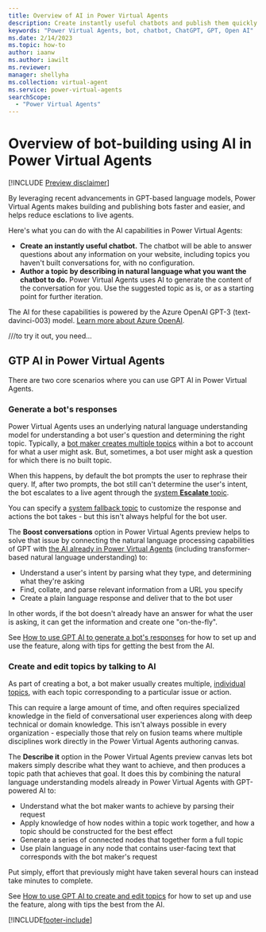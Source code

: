 ```yaml
---
title: Overview of AI in Power Virtual Agents
description: Create instantly useful chatbots and publish them quickly with AI capabilities in Power Virtual Agents.
keywords: "Power Virtual Agents, bot, chatbot, ChatGPT, GPT, Open AI"
ms.date: 2/14/2023
ms.topic: how-to
author: iaanw
ms.author: iawilt
ms.reviewer: 
manager: shellyha
ms.collection: virtual-agent
ms.service: power-virtual-agents
searchScope:
  - "Power Virtual Agents"
---
```

# Overview of bot-building using AI in Power Virtual Agents

[!INCLUDE [Preview disclaimer](includes/cc-beta-prerelease-disclaimer.md)]

By leveraging recent advancements in GPT-based language models, Power Virtual Agents makes building and publishing bots faster and easier, and helps reduce esclations to live agents. 

Here's what you can do with the AI capabilities in Power Virtual Agents:

- **Create an instantly useful chatbot.** The chatbot will be able to answer questions about any information on your website, including topics you haven't built conversations for, with no configuration. 
- **Author a topic by describing in natural language what you want the chatbot to do.** Power Virtual Agents uses AI to generate the content of the conversation for you. Use the suggested topic as is, or as a starting point for further iteration.

The AI for these capabilities is powered by the Azure OpenAI GPT-3 (text-davinci-003) model. [Learn more about Azure OpenAI](/legal/cognitive-services/openai/transparency-note). 

///to try it out, you need...

## GTP AI in Power Virtual Agents

There are two core scenarios where you can use GPT AI in Power Virtual Agents.

### Generate a bot's responses

Power Virtual Agents uses an underlying natural language understanding model for understanding a bot user's question and determining the right topic. Typically, a [bot maker creates multiple topics](../authoring-create-edit-topics.md) within a bot to account for what a user might ask. But, sometimes, a bot user might ask a question for which there is no built topic. 

When this happens, by default the bot prompts the user to rephrase their query. If, after two prompts, the bot still can't determine the user's intent, the bot escalates to a live agent through the [system **Escalate** topic](../authoring-system-fallback.md).

You can specify a [system fallback topic](../authoring-system-fallback-topic.md) to customize the response and actions the bot takes - but this isn't always helpful for the bot user.

The **Boost conversations** option in Power Virtual Agents preview helps to solve that issue by connecting the natural language processing capabilities of GPT with [the AI already in Power Virtual Agents](../advanced-ai-features.md) (including transformer-based natural language understanding) to:

- Understand a user's intent by parsing what they type, and determining what they're asking
- Find, collate, and parse relevant information from a URL you specify
- Create a plain language response and deliver that to the bot user

In other words, if the bot doesn't already have an answer for what the user is asking, it can get the information and create one "on-the-fly".

See [How to use GPT AI to generate a bot's responses](gpt-answers.md) for how to set up and use the feature, along with tips for getting the best from the AI.

### Create and edit topics by talking to AI

As part of creating a bot, a bot maker usually creates multiple, [individual topics](../authoring-create-edit-topics.md), with each topic corresponding to a particular issue or action. 

This can require a large amount of time, and often requires specialized knowledge in the field of conversational user experiences along with deep technical or domain knowledge. This isn't always possible in every organization - especially those that rely on fusion teams where multiple disciplines work directly in the Power Virtual Agents authoring canvas.

The **Describe it** option in the Power Virtual Agents preview canvas lets bot makers simply describe what they want to achieve, and then produces a topic path that achieves that goal. It does this by combining the natural language understanding models already in Power Virtual Agents with GPT-powered AI to:

- Understand what the bot maker wants to achieve by parsing their request
- Apply knowledge of how nodes within a topic work together, and how a topic should be constructed for the best effect
- Generate a series of connected nodes that together form a full topic
- Use plain language in any node that contains user-facing text that corresponds with the bot maker's request

Put simply, effort that previously might have taken several hours can instead take minutes to complete.

See [How to use GPT AI to create and edit topics](gpt-authoring.md) for how to set up and use the feature, along with tips the best from the AI.




[!INCLUDE[footer-include](includes/footer-banner.md)]
